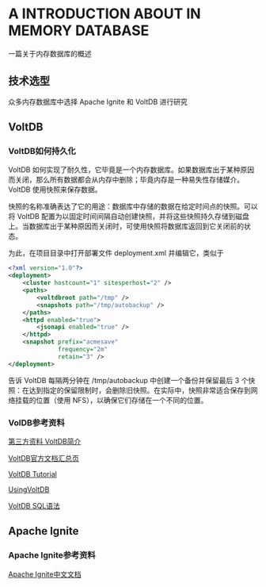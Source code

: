 # A INTRODUCTION ABOUT IN MEMORY DATABASE

一篇关于内存数据库的概述

## 技术选型

众多内存数据库中选择 Apache Ignite 和 VoltDB 进行研究

## VoltDB

### VoltDB如何持久化

VoltDB 如何实现了耐久性，它毕竟是一个内存数据库。如果数据库出于某种原因而关闭，那么所有数据都会从内存中删除；毕竟内存是一种易失性存储媒介。VoltDB 使用快照来保存数据。

快照的名称准确表达了它的用途：数据库中存储的数据在给定时间点的快照。可以将 VoltDB 配置为以固定时间间隔自动创建快照，并将这些快照持久存储到磁盘上。当数据库出于某种原因而关闭时，可使用快照将数据库返回到它关闭前的状态。

为此，在项目目录中打开部署文件 deployment.xml 并编辑它，类似于

```XML
<?xml version="1.0"?>
<deployment>
    <cluster hostcount="1" sitesperhost="2" />
    <paths>
        <voltdbroot path="/tmp" />
        <snapshots path="/tmp/autobackup" />
    </paths>
    <httpd enabled="true">
        <jsonapi enabled="true" />
    </httpd>
    <snapshot prefix="acmesave"
              frequency="2m"
              retain="3" />
</deployment>
```

告诉 VoltDB 每隔两分钟在 /tmp/autobackup 中创建一个备份并保留最后 3 个快照：在达到指定的保留限制时，会删除旧快照。在实际中，快照非常适合保存到网络挂载的位置（使用 NFS），以确保它们存储在一个不同的位置。

### VolDB参考资料

[第三方资料 VoltDB简介](https://www.ibm.com/developerworks/cn/opensource/os-voltdb/)

[VoltDB官方文档汇总页](https://docs.voltdb.com/?utm_source=LL-UX&utm_medium=developers-dropdown&utm_content=developers-dropdown-top&utm_campaign=docs)

[VoltDB Tutorial](http://downloads.voltdb.com/documentation/tutorial.pdf)

[UsingVoltDB](http://downloads.voltdb.com/documentation/UsingVoltDB.pdf)

[VoltDB SQL语法](https://docs.voltdb.com/QuickRef/?sql)

## Apache Ignite

### Apache Ignite参考资料

[Apache Ignite中文文档](https://liyuj.gitee.io/doc/java/#_1-1-ignite%E6%98%AF%E4%BB%80%E4%B9%88%EF%BC%9F)
